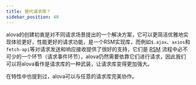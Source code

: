 ```yaml
---
title: 替代请求库？
sidebar_position: 40
---
```


alova的创建初衷是对不同请求场景提出的一个解决方案，它可以更简洁优雅地实现体验更好，性能更好的请求功能，是一个RSM实现库，而例如`$.ajax`、`axios`和`fetch-api`等对请求发送和响应接收提供了很好的支持，它们是 [RSM](../overview/RSM) 流程中必不可少的一个环节（请求事件环节），alova仍然需要依靠它们进行请求，因此我们可以将alova看作是请求库的一种武装，让请求库变得更加强大。

在特性中也提到过，alova可以与任意的请求库完美协作。